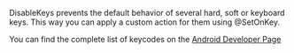 DisableKeys prevents the default behavior of several hard, soft or keyboard keys.
This way you can apply a custom action for them using @SetOnKey.

You can find the complete list of keycodes on the [Android Developer Page](https://developer.android.com/reference/android/view/KeyEvent#summary)